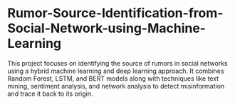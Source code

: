 # Rumor-Source-Identification-from-Social-Network-using-Machine-Learning
This project focuses on identifying the source of rumors in social networks using a hybrid machine learning and deep learning approach. It combines Random Forest, LSTM, and BERT models along with techniques like text mining, sentiment analysis, and network analysis to detect misinformation and trace it back to its origin.
